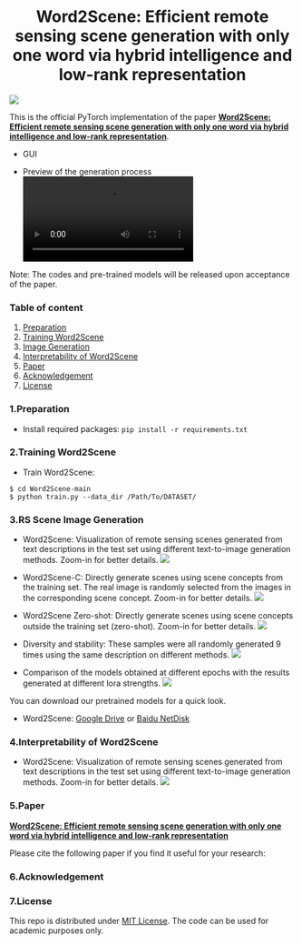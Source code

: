 <h1 align="center">Word2Scene: Efficient remote sensing scene generation with only one word via hybrid intelligence and low-rank representation</h1>


![](images/Flowchart.jpg)
    
This is the official PyTorch implementation of the paper **[Word2Scene: Efficient remote sensing scene generation with only one word via hybrid intelligence and low-rank representation](https://arxiv.org)**.

- GUI

- Preview of the generation process
![](images/dense-residential.mp4)

Note: The codes and pre-trained models will be released upon acceptance of the paper.

### Table of content
1. [Preparation](#preparation)
2. [Training Word2Scene](#Word2Scene)
3. [Image Generation](#gen)
4. [Interpretability of Word2Scene](#interpretability)
5. [Paper](#paper)
6. [Acknowledgement](#acknowledgement)
7. [License](#license)

### 1.Preparation
- Install required packages: `pip install -r requirements.txt`
  

### 2.Training Word2Scene <a name="Word2Scene"></a>
- Train Word2Scene:
```
$ cd Word2Scene-main
$ python train.py --data_dir /Path/To/DATASET/
```

### 3.RS Scene Image Generation <a name="gen"></a>
- Word2Scene: Visualization of remote sensing scenes generated from text descriptions in the test set using different text-to-image generation methods. Zoom-in for better details.
![](images/Word2Scene.jpg)

- Word2Scene-C: Directly generate scenes using scene concepts from the training set. The real image is randomly selected from the images in the corresponding scene concept. Zoom-in for better details.
![](images/Word2Scene-C.jpg)

- Word2Scene Zero-shot: Directly generate scenes using scene concepts outside the training set (zero-shot). Zoom-in for better details.
![](images/Word2Scene-zero-shot.jpg)

- Diversity and stability: These samples were all randomly generated 9 times using the same description on different methods. 
![](images/Diversity-and-stability.jpg)

- Comparison of the models obtained at different epochs with the results generated at different lora strengths. 
![](images/Different-epochs-and-strengths.jpg)


You can download our pretrained models for a quick look.
  - Word2Scene: [Google Drive](https://drive.google.com) or [Baidu NetDisk](https://pan.baidu.com)

### 4.Interpretability of Word2Scene <a name="interpretability"></a>
- Word2Scene: Visualization of remote sensing scenes generated from text descriptions in the test set using different text-to-image generation methods. Zoom-in for better details.
![](images/Heatmap.jpg)


### 5.Paper
**[Word2Scene: Efficient remote sensing scene generation with only one word via hybrid intelligence and low-rank representation](https://arxiv.org)**

Please cite the following paper if you find it useful for your research:


### 6.Acknowledgement


### 7.License
This repo is distributed under [MIT License](https://github.com/jaycecd/Word2Sence/blob/main/LICENSE). The code can be used for academic purposes only.